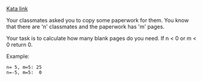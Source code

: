 [Kata link](https://www.codewars.com/kata/5a2be17aee1aaefe2a000151)

Your classmates asked you to copy some paperwork for them. You know that there are 'n' classmates and the paperwork has 'm' pages.

Your task is to calculate how many blank pages do you need. If n < 0 or m < 0 return 0.

Example:

```
n= 5, m=5: 25
n=-5, m=5:  0
```
